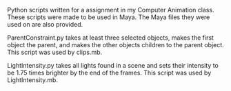 Python scripts written for a assignment in my Computer Animation class. These scripts were made to be used in Maya. The Maya files they were used on are also provided. 

ParentConstraint.py takes at least three selected objects, makes the first object the parent, and makes the other objects children to the parent object. This script was used by clips.mb. 

LightIntensity.py takes all lights found in a scene and sets their intensity to be 1.75 times brighter by the end of the frames. This script was used by LightIntensity.mb. 
